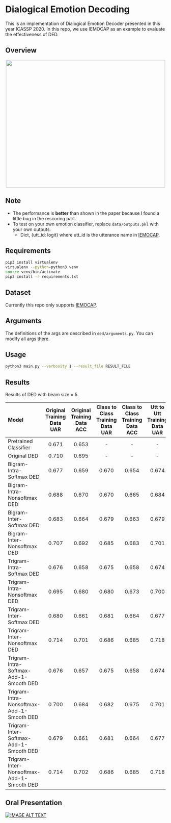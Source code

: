 # Dialogical Emotion Decoding

This is an implementation of Dialogical Emotion Decoder presented in this year ICASSP 2020. In this repo, we use IEMOCAP as an example to 
evaluate the effectiveness of DED.

## Overview
	
<p align="center">
  <img src="img/ded.png" width="500" height="400">
</p>


## Note
+ The performance is **better** than shown in the paper because I found a little bug in the rescoring part.
+ To test on your own emotion classifier, replace `data/outputs.pkl` with your own outputs.
	+ Dict, {utt_id: logit} where utt_id is the utterance name in [IEMOCAP](https://sail.usc.edu/iemocap/release_form.php).

## Requirements

```bash
pip3 install virtualenv
virtualenv --python=python3 venv
source venv/bin/activate
pip3 install -r requirements.txt
```

## Dataset

Currently this repo only supports [IEMOCAP](https://sail.usc.edu/iemocap/release_form.php).

## Arguments

The definitions of the args are described in `ded/arguments.py`. You can modify all args there.

## Usage

```bash
python3 main.py --verbosity 1 --result_file RESULT_FILE
```


## Results
Results of DED with beam size = 5.

| Model |  Original Training Data UAR  | Original Training Data ACC  |Class to Class Training Data UAR  | Class to Class Training Data ACC  |Utt to Utt Training Data UAR  | Utt to Utt Training Data ACC  |
|:-|:-:|:-:|:-:|:-:|:-:|:-:|
| Pretrained Classifier |0.671|0.653|-|-|-|-|
| Original DED |0.710|0.695|-|-|-|-|
| Bigram-Intra-Softmax DED      |0.677|0.659|0.670|0.654|0.674|0.655|
| Bigram-Intra-Nonsoftmax DED  |0.688|0.670|0.670|0.665|0.684|0.666|
| Bigram-Inter-Softmax DED      |0.683|0.664|0.679|0.663|0.679|0.660|
| Bigram-Inter-Nonsoftmax DED  |0.707|0.692|0.685|0.683|0.701|0.684|
| Trigram-Intra-Softmax DED     |0.676|0.658|0.675|0.658|0.674|0.655|
| Trigram-Intra-Nonsoftmax DED |0.695|0.680|0.680|0.673|0.700|0.684|
| Trigram-Inter-Softmax DED     |0.680|0.661|0.681|0.664|0.677|0.658|
| Trigram-Inter-Nonsoftmax DED |0.714|0.701|0.686|0.685|0.718|0.704|
| Trigram-Intra-Softmax-Add-1-Smooth DED |0.676|0.657|0.675|0.658|0.674|0.655|
| Trigram-Intra-Nonsoftmax-Add-1-Smooth DED |0.700|0.684|0.682|0.675|0.701|0.684|
| Trigram-Inter-Softmax-Add-1-Smooth DED |0.679|0.661|0.681|0.664|0.677|0.658|
| Trigram-Inter-Nonsoftmax-Add-1-Smooth DED |0.714|0.702|0.686|0.685|0.718|0.704|

## Oral Presentation
[![IMAGE ALT TEXT](img/ICASSP20.png)](https://www.youtube.com/watch?v=Ti4foNyrvzo)
